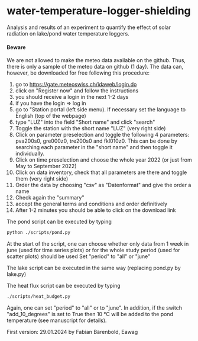 # water-temperature-logger-shielding
Analysis and results of an experiment to quantify the effect of solar radiation on lake/pond water temperature loggers.

#### Beware ####
We are not allowed to make the meteo data available on the github. Thus, there is only a sample of the meteo data on github (1 day). The data can, however, be downloaded for free following this procedure:

1. go to https://gate.meteoswiss.ch/idaweb/login.do
2. click on "Register now" and follow the instructions
3. you should receive a login in the next 1-2 days
4. if you have the login => log in
5. go to "Station portal (left side menu). If necessary set the language to English (top of the webpage)
6. type "LUZ" into the field "Short name" and click "search"
7. Toggle the station with the short name "LUZ" (very right side)
8. Click on parameter preselection and toggle the following 4 parameters: pva200s0, gre000z0, tre200s0 and fkl010z0.
This can be done by searching each parameter in the "short name" and then toggle it individually.
9. Click on time preselection and choose the whole year 2022 (or just from May to September 2022)
10. Click on data inventory, check that all parameters are there and toggle them (very right side)
11. Order the data by choosing "csv" as "Datenformat" and give the order a name
12. Check again the "summary"
13. accept the general terms and conditions and order definitively
14. After 1-2 minutes you should be able to click on the download link

The pond script can be executed by typing

~~~bash
python ./scripts/pond.py
~~~

At the start of the script, one can choose whether only data from 1 week in june (used for time series plots) or for the whole study period (used for scatter plots) should be used
Set "period" to "all" or "june"

The lake script can be executed in the same way (replacing pond.py by lake.py)

The heat flux script can be executed by typing

~~~bash
./scripts/heat_budget.py
~~~

Again, one can set "period" to "all" or to "june". In addition, if the switch "add_10_degrees" is set to True then 10 °C will be added to the pond temperature (see manuscript for details).

First version: 29.01.2024 by Fabian Bärenbold, Eawag